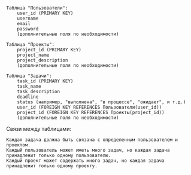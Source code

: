     Таблица "Пользователи":
        user_id (PRIMARY KEY)
        username
        email
        password
        (дополнительные поля по необходимости)

    Таблица "Проекты":
        project_id (PRIMARY KEY)
        project_name
        project_description
        (дополнительные поля по необходимости)

    Таблица "Задачи":
        task_id (PRIMARY KEY)
        task_name
        task_description
        deadline
        status (например, "выполнена", "в процессе", "ожидает", и т.д.)
        user_id (FOREIGN KEY REFERENCES Пользователи(user_id))
        project_id (FOREIGN KEY REFERENCES Проекты(project_id))
        (дополнительные поля по необходимости)

Связи между таблицами:

    Каждая задача должна быть связана с определенным пользователем и проектом.
    Каждый пользователь может иметь много задач, но каждая задача принадлежит только одному пользователю.
    Каждый проект может содержать много задач, но каждая задача принадлежит только одному проекту.